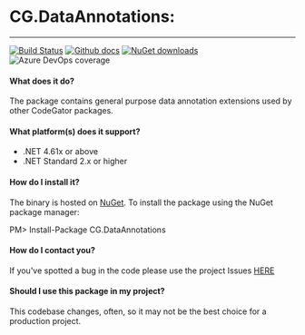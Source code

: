 # CG.DataAnnotations: 

---
[![Build Status](https://dev.azure.com/codegator/CG.DataAnnotations/_apis/build/status/CodeGator.CG.DataAnnotations?branchName=master)](https://dev.azure.com/codegator/CG.DataAnnotations/_build/latest?definitionId=1&branchName=master)
[![Github docs](https://img.shields.io/static/v1?label=Documentation&message=online&color=blue)](https://codegator.github.io/CG.DataAnnotations/)
[![NuGet downloads](https://img.shields.io/nuget/dt/CG.DataAnnotations.svg?style=flat)](https://nuget.org/packages/CG.DataAnnotations)
![Azure DevOps coverage](https://img.shields.io/azure-devops/coverage/codegator/CG.DataAnnotations/1)

#### What does it do?
The package contains general purpose data annotation extensions used by other CodeGator packages.

#### What platform(s) does it support?
* .NET 4.61x or above
* .NET Standard 2.x or higher

#### How do I install it?
The binary is hosted on [NuGet](https://www.nuget.org/packages/CG.DataAnnotations). To install the package using the NuGet package manager:

PM> Install-Package CG.DataAnnotations

#### How do I contact you?
If you've spotted a bug in the code please use the project Issues [HERE](https://github.com/CodeGator/CG.DataAnnotations/issues)

#### Should I use this package in my project?
This codebase changes, often, so it may not be the best choice for a production project. 


